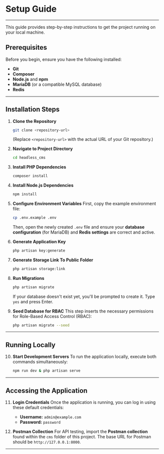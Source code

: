 # Setup Guide

---

This guide provides step-by-step instructions to get the project running on your local machine.

## Prerequisites

Before you begin, ensure you have the following installed:

-   **Git**
-   **Composer**
-   **Node.js** and **npm**
-   **MariaDB** (or a compatible MySQL database)
-   **Redis**

---

## Installation Steps

1.  **Clone the Repository**

    ```bash
    git clone <repository-url>
    ```

    (Replace `<repository-url>` with the actual URL of your Git repository.)

2.  **Navigate to Project Directory**

    ```bash
    cd headless_cms
    ```

3.  **Install PHP Dependencies**

    ```bash
    composer install
    ```

4.  **Install Node.js Dependencies**

    ```bash
    npm install
    ```

5.  **Configure Environment Variables**
    First, copy the example environment file:

    ```bash
    cp .env.example .env
    ```

    Then, open the newly created `.env` file and ensure your **database configuration** (for MariaDB) and **Redis settings** are correct and active.

6.  **Generate Application Key**

    ```bash
    php artisan key:generate
    ```

7.  **Generate Storage Link To Public Folder**

    ```bash
    php artisan storage:link
    ```

8.  **Run Migrations**

    ```bash
    php artisan migrate
    ```

    If your database doesn't exist yet, you'll be prompted to create it. Type `yes` and press Enter.

9.  **Seed Database for RBAC**
    This step inserts the necessary permissions for Role-Based Access Control (RBAC):
    ```bash
    php artisan migrate --seed
    ```

---

## Running Locally

10. **Start Development Servers**
    To run the application locally, execute both commands simultaneously:


    ```bash
    npm run dev & php artisan serve
    ```

---

## Accessing the Application

11. **Login Credentials**
    Once the application is running, you can log in using these default credentials:

    -   **Username:** `admin@example.com`
    -   **Password:** `password`

12. **Postman Collection**
    For API testing, import the **Postman collection** found within the `cms` folder of this project. The base URL for Postman should be `http://127.0.0.1:8000`.

---
